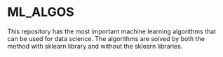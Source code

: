 # ML_ALGOS
This repository has the most important machine learning algorithms that can be used for data science. The algorithms are solved by both the method with sklearn library and without the sklearn libraries. 
